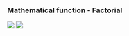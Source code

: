 ### Mathematical function - Factorial
<img src = "https://cdn.educba.com/academy/wp-content/uploads/2019/09/Factorial-in-C.png" >
<img src = "https://cdn.inchcalculator.com/wp-content/uploads/2020/09/factorial-formula.png">